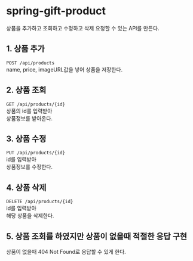 # spring-gift-product
상품을 추가하고 조회하고 수정하고 삭제 요청할 수 있는 API를 만든다.
## 1. 상품 추가
`POST /api/products`\
name, price, imageURL값을 넣어 상품을 저장한다.

## 2. 상품 조회
`GET /api/products/{id}`\
상품의 id를 입력받아\
상품정보를 받아온다.
## 3. 상품 수정
`PUT /api/products/{id}`\
id를 입력받아\
상품정보를 수정한다.

## 4. 상품 삭제
`DELETE /api/products/{id}`\
id를 입력받아\
해당 상품을 삭제한다.

## 5. 상품 조회를 하였지만 상품이 없을때 적절한 응답 구현
상품이 없을때 404 Not Found로 응답할 수 있게 한다.